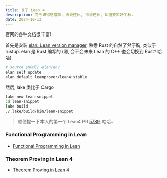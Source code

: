 ```yaml
---
title: 关于 Lean 4
description: 而今识得愁滋味, 欲说还休, 欲说还休, 却道天凉好个秋.
date: 2024-10-13
---
```


官网的各种文档很丰富!

首先是安装
[elan: Lean version manager](https://github.com/leanprover/elan),
熟悉 Rust 的自然了然于胸, 类似于 rustup.
elan 是 Rust 编写的 (嗯, 会不会未来 Lean 的 C++ 也会切换到 Rust? 哈哈)

```sh
# source $HOME/.elan/env
elan self update
elan default leanprover/lean4:stable
```

然后, lake 类比于 Cargo

```sh
lake new lean-snippet
cd lean-snippet
lake build
./.lake/build/bin/lean-snippet
```

> 顺便提一下本人的第一个 Lean4 PR
  [5789](https://github.com/leanprover/lean4/pull/5789),
  哈哈~


### Functional Programming in Lean

- [Functional Programming in Lean](https://lean-lang.org/functional_programming_in_lean/)

### Theorem Proving in Lean 4

- [Theorem Proving in Lean 4](https://lean-lang.org/theorem_proving_in_lean4/)
